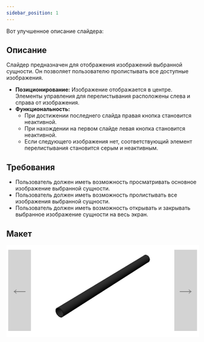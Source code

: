 ```yaml
---
sidebar_position: 1
---
```

Вот улучшенное описание слайдера:

## Описание
Слайдер предназначен для отображения изображений выбранной сущности. Он позволяет пользователю пролистывать все доступные изображения. 

- **Позиционирование:** Изображение отображается в центре. Элементы управления для перелистывания расположены слева и справа от изображения.
- **Функциональность:** 
  - При достижении последнего слайда правая кнопка становится неактивной.
  - При нахождении на первом слайде левая кнопка становится неактивной.
  - Если следующего изображения нет, соответствующий элемент перелистывания становится серым и неактивным.

## Требования
- Пользователь должен иметь возможность просматривать основное изображение выбранной сущности.
- Пользователь должен иметь возможность пролистывать все изображения выбранной сущности.
- Пользователь должен иметь возможность открывать и закрывать выбранное изображение сущности на весь экран.

## Макет
![Пример отображения слайдера](\img\Slider.png)
